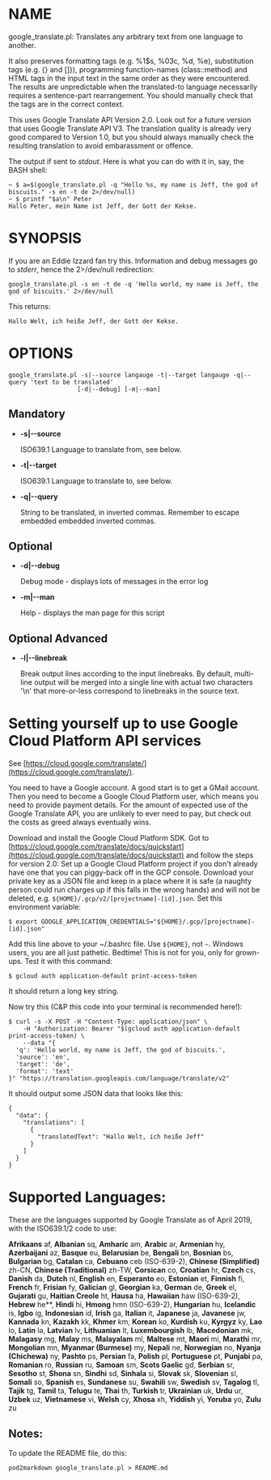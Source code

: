 # NAME

google\_translate.pl: Translates any arbitrary text from one language to another. 

It also preserves formatting tags (e.g. %1$s, %03c, %d, %e), substitution tags (e.g. {} and \[\]}), 
programming function-names (class::method) and HTML tags in the input text in the same order as 
they were encountered. The results are unpredictable when the translated-to language necessarily
requires a sentence-part rearrangement. You should manually check that the tags are in the correct context.

This uses Google Translate API Version 2.0. Look out for a future version that uses Google Translate API V3.
The translation quality is already very good compared to Version 1.0, but you should always manually 
check the resulting translation to avoid embarassment or offence. 

The output if sent to _stdout_. Here is what you can do with it in, say, the BASH shell:

    ~ $ a=$(google_translate.pl -q "Hello %s, my name is Jeff, the god of biscuits." -s en -t de 2>/dev/null)
    ~ $ printf "$a\n" Peter
    Hallo Peter, mein Name ist Jeff, der Gott der Kekse.

# SYNOPSIS

If you are an Eddie Izzard fan try this. Information and debug messages go to _stderr_, hence the 2>/dev/null redirection:

    google_translate.pl -s en -t de -q 'Hello world, my name is Jeff, the god of biscuits.' 2>/dev/null

This returns:

    Hallo Welt, ich heiße Jeff, der Gott der Kekse.

# OPTIONS

    google_translate.pl -s|--source langauge -t|--target langauge -q|--query 'text to be translated' 
                       [-d|--debug] [-m|--man]

## Mandatory

- **-s|--source**

    ISO639.1 Language to translate from, see below.

- **-t|--target**

    ISO639.1 Language to translate to, see below.

- **-q|--query**

    String to be translated, in inverted commas. Remember to escape embedded embedded inverted commas.

## Optional

- **-d|--debug**

    Debug mode - displays lots of messages in the error log

- **-m|--man**

    Help - displays the man page for this script

## Optional Advanced

- **-l|--linebreak**

    Break output lines according to the input linebreaks. 
    By default, multi-line output will be merged into a single line 
    with actual two characters '\\n' that more-or-less correspond to linebreaks 
    in the source text.

# Setting yourself up to use Google Cloud Platform API services

See [https://cloud.google.com/translate/](https://cloud.google.com/translate/).

You need to have a Google account. A good start is to get a GMail account. 
Then you need to become a Google Cloud Platform user, which means you need to
provide payment details. For the amount of expected use of the Google Translate 
API, you are unlikely to ever need to pay, but check out the costs as greed 
always eventually wins.

Download and install the Google Cloud Platform SDK. Got to 
[https://cloud.google.com/translate/docs/quickstart](https://cloud.google.com/translate/docs/quickstart) 
and follow the steps for version 2.0: Set up a Google Cloud Platform project 
if you don't already have one that you can piggy-back off in the GCP console.
Download your private key as a JSON file and keep in a place where it is safe
(a naughty person could run charges up if this falls in the wrong hands)
and will not be deleted, e.g. `${HOME}/.gcp/v2/[projectname]-[id].json`.
Set this environment variable:

    $ export GOOGLE_APPLICATION_CREDENTIALS="${HOME}/.gcp/[projectname]-[id].json"

Add this line above to your ~/.bashrc file. Use `${HOME}`, not `~`. 
Windows users, you are all just pathetic. Bedtime! This is not for you, only for grown-ups.
Test it with this command: 

    $ gcloud auth application-default print-access-token

It should return a long key string.

Now try this (C&P this code into your terminal is recommended here!):

    $ curl -s -X POST -H "Content-Type: application/json" \
        -H "Authorization: Bearer "$(gcloud auth application-default print-access-token) \
        --data "{
      'q': 'Hello world, my name is Jeff, the god of biscuits.',
      'source': 'en',
      'target': 'de',
      'format': 'text'
    }" "https://translation.googleapis.com/language/translate/v2"

It should output some JSON data that looks like this: 

    {
      "data": {
        "translations": [
          {
            "translatedText": "Hallo Welt, ich heiße Jeff"
          }
        ]
      }
    }

# Supported Languages:

These are the languages supported by Google Translate as of April 2019, with the ISO639.1/2 code to use:

**Afrikaans** af, **Albanian** sq, **Amharic** am, **Arabic** ar, **Armenian** hy, **Azerbaijani** az, **Basque** eu, 
**Belarusian** be, **Bengali** bn, **Bosnian** bs, **Bulgarian** bg, **Catalan** ca, **Cebuano** ceb (ISO-639-2), 
**Chinese (Simplified)** zh-CN, **Chinese (Traditional)** zh-TW, **Corsican** co, **Croatian** hr, **Czech** cs, 
**Danish** da, **Dutch** nl, **English** en, **Esperanto** eo, **Estonian** et, **Finnish** fi, **French** fr, 
**Frisian** fy, **Galician** gl, **Georgian** ka, **German** de, **Greek** el, **Gujarati** gu, **Haitian Creole** ht, 
**Hausa** ha, **Hawaiian** haw (ISO-639-2), **Hebrew** he\*\*, **Hindi** hi, **Hmong** hmn (ISO-639-2), **Hungarian** hu, 
**Icelandic** is, **Igbo** ig, **Indonesian** id, **Irish** ga, **Italian** it, **Japanese** ja, **Javanese** jw, 
**Kannada** kn, **Kazakh** kk, **Khmer** km, **Korean** ko, **Kurdish** ku, **Kyrgyz** ky, **Lao** lo, **Latin** la, 
**Latvian** lv, **Lithuanian** lt, **Luxembourgish** lb, **Macedonian** mk, **Malagasy** mg, **Malay** ms, 
**Malayalam** ml, **Maltese** mt, **Maori** mi, **Marathi** mr, **Mongolian** mn, **Myanmar (Burmese)** my, 
**Nepali** ne, **Norwegian** no, **Nyanja (Chichewa)** ny, **Pashto** ps, **Persian** fa, **Polish** pl, 
**Portuguese** pt, **Punjabi** pa, **Romanian** ro, **Russian** ru, **Samoan** sm, **Scots Gaelic** gd, 
**Serbian** sr, **Sesotho** st, **Shona** sn, **Sindhi** sd, **Sinhala** si, **Slovak** sk, **Slovenian** sl, 
**Somali** so, **Spanish** es, **Sundanese** su, **Swahili** sw, **Swedish** sv, **Tagalog** tl, **Tajik** tg, 
**Tamil** ta, **Telugu** te, **Thai** th, **Turkish** tr, **Ukrainian** uk, **Urdu** ur, **Uzbek** uz, **Vietnamese** vi, 
**Welsh** cy, **Xhosa** xh, **Yiddish** yi, **Yoruba** yo, **Zulu** zu

## Notes:

To update the README file, do this:

    pod2markdown google_translate.pl > README.md
